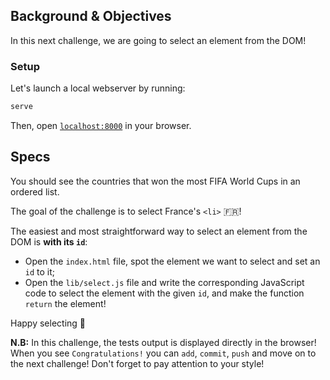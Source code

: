 ## Background & Objectives

In this next challenge, we are going to select an element from the DOM!

### Setup

Let's launch a local webserver by running:

```bash
serve
```

Then, open [`localhost:8000`](http://localhost:8000) in your browser.

## Specs

You should see the countries that won the most FIFA World Cups in an ordered list.

The goal of the challenge is to select France's `<li>` 🇫🇷!

The easiest and most straightforward way to select an element from the DOM is **with its `id`**:

- Open the `index.html` file, spot the element we want to select and set an `id` to it;
- Open the `lib/select.js` file and write the corresponding JavaScript code to select the element with the given `id`, and make the function `return` the element!

Happy selecting 🎣

**N.B:** In this challenge, the tests output is displayed directly in the browser! When you see `Congratulations!` you can `add`, `commit`, `push` and move on to the next challenge! Don't forget to pay attention to your style!
